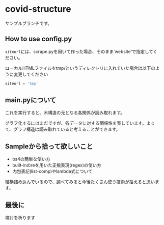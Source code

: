 # covid-structure

サンプルブランチです。

## How to use config.py

`siteurl`には、scrape.pyを用いて作った場合、そのまま'website'で指定してください。

ローカルHTMLファイルをtmp/というディレクトリに入れていた場合は以下のように変更してください

```python
siteurl = 'tmp'
```

## main.pyについて

これを実行すると、木構造の元となる各関係が読み取れます。

グラフ化するにはまだですが、各データに対する関係性を表しています。よって、グラフ構造は読み取れていると考えることができます。

## Sampleから拾って欲しいこと

- bs4の簡単な使い方
- built-inのreを用いた正規表現(regex)の使い方
- 内包表記(list-comp)やlambda式について

結構詰め込んでいるので、調べてみると今後たくさん使う技術が拾えると思います。

## 最後に

検討を祈ります